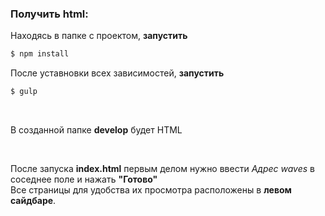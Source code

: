 <h3>Получить html:</h3>

<p>Находясь в папке с проектом, <b>запустить</b></p>

```sh
$ npm install
```
<p>После уставновки всех зависимостей, <b>запустить</b></p>

```sh
$ gulp
```

<br>

<p>В созданной папке <b>develop</b> будет HTML</p>

<br>

<p>
После запуска <b>index.html</b> первым делом нужно ввести <i>Адрес waves</i> в соседнее поле и нажать <b>"Готово"</b>
<br>
Все страницы для удобства их просмотра расположены в <b>левом сайдбаре</b>.
</p>